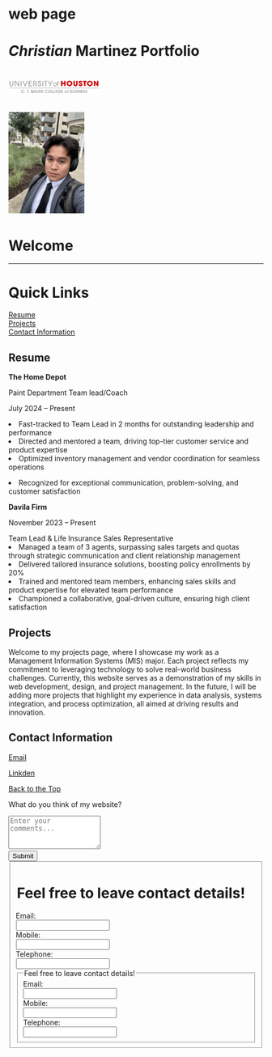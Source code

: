 # web page 
<html>
  <h1><em>Christian</em> Martinez Portfolio<h1><img src="bauer-college-of-business-secondary.png" alt="Collage Photo" Width="180" hight="150"/>
    <p><img src="IMG_3555.jpeg" alt="Personal Photo" Width="150" hight="150"/> </p>
  <body>
    <h1>Welcome</h1>
    <hr/>
    <h1 id="top"> Quick Links </h1>
    <a href="#Resume"> Resume </a><br />
    <a href="#Projects"> Projects </a><br />
    <a href="#Contact_Information"> Contact Information </a><br />
    <h2 id="Resume">Resume</h2>
    <b>The Home Depot</b> 
<p>Paint Department Team lead/Coach</p> <p>July 2024 – Present</p>
<li>Fast-tracked to Team Lead in 2 months for outstanding leadership and performance</li>
<li>Directed and mentored a team, driving top-tier customer service and product expertise</li>
<li>Optimized inventory management and vendor coordination for seamless operations</li>
<p><li>Recognized for exceptional communication, problem-solving, and customer satisfaction</li></p>
<p><b>Davila Firm</b> <p>November 2023 – Present</p></p>
Team Lead & Life Insurance Sales Representative
<li>Managed a team of 3 agents, surpassing sales targets and quotas through strategic communication and client relationship management</li>
<li>Delivered tailored insurance solutions, boosting policy enrollments by 20%</li>
<li>Trained and mentored team members, enhancing sales skills and product expertise for elevated team performance</li>
<li>Championed a collaborative, goal-driven culture, ensuring high client satisfaction</li>
<h2 id="Projects">Projects</h2>
<p>Welcome to my projects page, where I showcase my work as a Management Information Systems (MIS) major. Each project reflects my commitment to leveraging technology to solve real-world business challenges. Currently, this website serves as a demonstration of my skills in web development, design, and project management. In the future, I will be adding more projects that highlight my experience in data analysis, systems integration, and process optimization, all aimed at driving results and innovation.</p>
<h2 id="Contact_Information">Contact Information</h2>
<p><a href="mailto:Chris.marz12927@gmail.com">Email</a></p>
<p><a href="http://www.linkedin.com/in/christian-martinezuh" target="_blank">Linkden</a></p>
<p><a href="#top">Back to the  Top</a></p>
   <form action="https://formsubmit.co/el/deniwu" method="POST">
    <p>What do you think of my website?</p>
    <textarea name="comments" cols="20" rows="4" placeholder="Enter your comments..."></textarea><br>
    <input type="submit" value="Submit">
</form>
    <fieldset>
      <h1><legend>Feel free to leave contact details!</legend></h1>
      <label>Email:<br /> 
      <input type="text" name ="email" /></label><br /> 
   <label>Mobile:<br /> 
      <input type="text" name ="Mobile" /></label><br /> 
      <label>Telephone:<br /> 
      <input type="text" name ="Telephone" /></label><br /> 
      <style type=text/css"
      h1[
      color: rgb(255,255,255) ; ] </style> 
    </fieldset>

<html lang="en">
<head>
    <meta charset="UTF-8">
    <meta name="viewport" content="width=device-width, initial-scale=1.0">
    <title>Contact Form</title>
    <style>
        /* CSS to style the h1 element and fieldset */
        h1 {
            color: rgb(255, 255, 255);
        }
        fieldset {
            border: 2px solid #ccc;
            padding: 10px;
        }
    </style>
</head>
<body>
    <fieldset>
        <legend>Feel free to leave contact details!</legend>
        <label>Email:<br>
            <input type="text" name="email" />
        </label><br>
        <label>Mobile:<br>
            <input type="text" name="Mobile" />
        </label><br>
        <label>Telephone:<br>
            <input type="text" name="Telephone" />
        </label><br>
    </fieldset>

